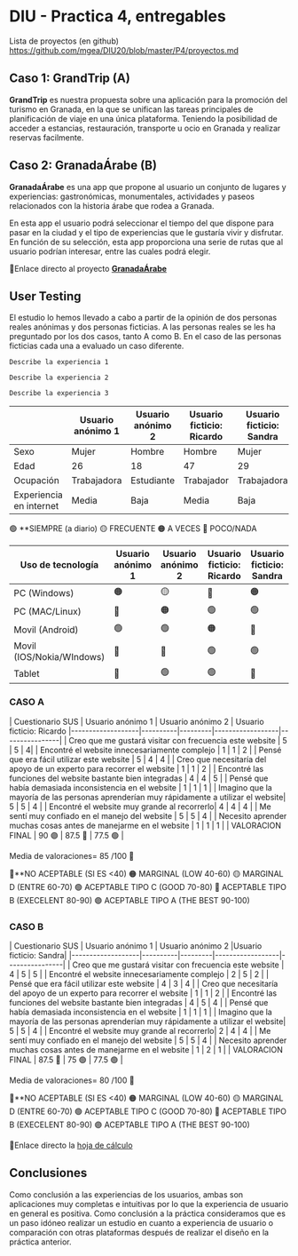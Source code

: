 # DIU - Practica 4, entregables

Lista de proyectos (en github) https://github.com/mgea/DIU20/blob/master/P4/proyectos.md


## Caso 1: GrandTrip (A)

**GrandTrip** es nuestra propuesta sobre una aplicación para la promoción del turismo en Granada, en la que se unifican las tareas principales de planificación de viaje en una única plataforma. Teniendo la posibilidad de acceder a estancias, restauración, transporte u ocio en Granada y realizar reservas facilmente.  

## Caso 2: GranadaÁrabe (B)

**GranadaÁrabe** es una app que propone al usuario un conjunto de lugares y experiencias: gastronómicas, monumentales, actividades y paseos relacionados con la historia árabe que rodea a Granada.

En esta app el usuario podrá seleccionar el tiempo del que dispone para pasar en la ciudad y el tipo de experiencias que le gustaría vivir y disfrutar. En función de su selección, esta app proporciona una serie de rutas que al usuario podrían interesar, entre las cuales podrá elegir.

🔗Enlace directo al proyecto [**GranadaÁrabe**](https://github.com/daniharo/DIU21)


## User Testing

El estudio lo hemos llevado a cabo a partir de la opinión de dos personas reales anónimas y dos personas ficticias. A las personas reales se les ha preguntado por los dos casos, tanto A como B. En el caso de las personas ficticias cada una a evaluado un caso diferente. 


	Describe la experiencia 1

	Describe la experiencia 2

	Describe la experiencia 3


|  | Usuario anónimo 1 | Usuario anónimo 2 | Usuario ficticio: Ricardo |Usuario ficticio: Sandra| 
|-------------------|----------|---------|------------------|----------------|
| Sexo |  Mujer  | Hombre  |  Hombre  | Mujer  |
| Edad |  26  | 18 |  47  | 29  |
| Ocupación|  Trabajadora  | Estudiante  | Trabajador  | Trabajadora  |
| Experiencia en internet |  Media  | Baja  | Media  | Baja  |


🟢 **SIEMPRE (a diario)
🟡 FRECUENTE
🟠 A VECES
🔴 POCO/NADA

| Uso de tecnología | Usuario anónimo 1 | Usuario anónimo 2 | Usuario ficticio: Ricardo |Usuario ficticio: Sandra| 
|-------------------|----------|---------|------------------|----------------|
| PC (Windows)|  🟠  | 🟡  | 🔴  | 🟠  |
| PC (MAC/Linux) |  🔴  | 🟠 |  🟢  | 🟢  |
| Movil (Android) |  🟢  | 🟢  | 🟠  | 🔴  |
| Movil (IOS/Nokia/WIndows) |  🔴  | 🔴  | 🟢  | 🟢  |
| Tablet |  🔴  | 🟢 |  🟢  | 🔴  |


### CASO A


| Cuestionario SUS | Usuario anónimo 1 | Usuario anónimo 2 | Usuario ficticio: Ricardo 
|-------------------|----------|---------|------------------|----------------|
| Creo que me gustará visitar con frecuencia este website | 5 | 5 | 4|
| Encontré el website innecesariamente complejo |  1  | 1 |  2  |
| Pensé que era fácil utilizar este website |  5  | 4  | 4  |
| Creo que necesitaría del apoyo de un experto para recorrer el website |  1  | 1  | 2  |
| Encontré las funciones del website bastante bien integradas |  4  | 4 |  5  |
| Pensé que había demasiada inconsistencia en el website |  1  | 1  | 1  |
| Imagino que la mayoría de las personas aprenderían muy rápidamente a utilizar el website|  5  | 5  | 4  |
| Encontré el website muy grande al recorrerlo|  4  | 4  | 4  |
| Me sentí muy confiado en el manejo del website  | 5 | 5  | 4 |
| Necesito aprender muchas cosas antes de manejarme en el website |  1  | 1  | 1  |
| VALORACION FINAL |  90 🟣 | 87.5 🔵 |  77.5 🟢 |

Media de valoraciones= 85 /100 🔵

🔴**NO ACEPTABLE (SI ES <40)
🟠 MARGINAL (LOW  40-60)
🟡 MARGINAL D (ENTRE 60-70)
🟢 ACEPTABLE TIPO C (GOOD 70-80)
🔵 ACEPTABLE TIPO B (EXECELENT 80-90)
🟣 ACEPTABLE TIPO A (THE BEST 90-100)

### CASO B

| Cuestionario SUS | Usuario anónimo 1 | Usuario anónimo 2  |Usuario ficticio: Sandra| 
|-------------------|----------|---------|------------------|----------------|
| Creo que me gustará visitar con frecuencia este website | 4 | 5 | 5 |
| Encontré el website innecesariamente complejo |  2  | 5 |  2  |
| Pensé que era fácil utilizar este website |  4  | 3  | 4  |
| Creo que necesitaría del apoyo de un experto para recorrer el website |  1  | 1  | 2  |
| Encontré las funciones del website bastante bien integradas |  4  | 5 |  4  |
| Pensé que había demasiada inconsistencia en el website |  1  | 1  | 1  |
| Imagino que la mayoría de las personas aprenderían muy rápidamente a utilizar el website|  5  | 5  | 4  |
| Encontré el website muy grande al recorrerlo|  2  | 4  | 4  |
| Me sentí muy confiado en el manejo del website  | 5 | 5  | 4 |
| Necesito aprender muchas cosas antes de manejarme en el website |  1  | 2  | 1  |
| VALORACION FINAL |  87.5 🔵 | 75 🟢 |  77.5 🟢 |

Media de valoraciones= 80 /100 🔵

🔴**NO ACEPTABLE (SI ES <40)
🟠 MARGINAL (LOW  40-60)
🟡 MARGINAL D (ENTRE 60-70)
🟢 ACEPTABLE TIPO C (GOOD 70-80)
🔵 ACEPTABLE TIPO B (EXECELENT 80-90)
🟣 ACEPTABLE TIPO A (THE BEST 90-100)


🔗Enlace directo la [hoja de cálculo](https://github.com/pablojj1808/DIU21/blob/master/P4/Cuestionario%20SUS%20DIU.xlsx)

## Conclusiones
Como conclusión a las experiencias de los usuarios, ambas son aplicaciones muy completas e intuitivas por lo que la experiencia de usuario en general es positiva. Como conclusión a la práctica consideramos que es un paso idóneo realizar un estudio en cuanto a experiencia de usuario o comparación con otras plataformas después de realizar el diseño en la práctica anterior.
